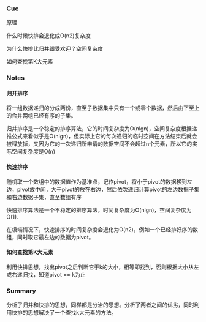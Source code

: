 ### Cue

原理

什么时候快排会退化成O(n2)复杂度

为什么快排比归并跟受欢迎？空间复杂度

如何查找第K大元素

### Notes

#### 归并排序

将一组数据递归的分成两份，直至子数据集中只有一个或零个数据，然后由下至上的合并两组已经有序的子集。

归并排序是一个稳定的排序算法，它的时间复杂度为O(nlgn)，空间复杂度根据递推公式来看似乎是O(nlgn)，但实际上它的每次递归的临时空间在方法结束后就会被释放掉，又因为它的一次递归所申请的数据空间不会超过n个元素，所以它的实际空间复杂度是O(n)

#### 快速排序

随机取一个数组中的数据值作为基准点，记作pivot，将小于pivot的数据移到左边，pivot放中间，大于pivot的放在右边，然后依次递归计算pivot的左边数据子集和右边数据子集，直至数组有序

快速排序算法是一个不稳定的排序算法，时间复杂度为O(nlgn)，空间复杂度为O(1).

在极端情况下，快速排序的时间复杂度会退化为O(n2)，例如一个已经排好序的数组，同时取它最左边的数据为pivot。



#### 如何查找第K大元素

利用快排思想，找出pivot之后判断它于k的大小，相等即找到，否则根据大小从左或右递归找，知道pivot == k为止

### Summary

分析了归并和快排的思想，同样都是分治的思想。分析了两者之间的优劣，同时利用快排的思想解决了一个查找k大元素的方法。

